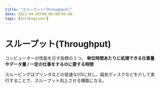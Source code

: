 ```yaml
---
title: "スループット(Throughput)"
date: 2023-04-05T00:00:00+09:00
tags: [InfoEngineer]
---
```

# スループット(Throughput)

コンピューターの性能を示す指標の１つ。
**単位時間あたりに処理できる仕事量やデータ量 / 一定の仕事をするのに要する時間**

スルーピングはプリンタなどの低速なI/Oに対し、磁気ディスクなどを介して実行することで、スループット向上させる機能になる。